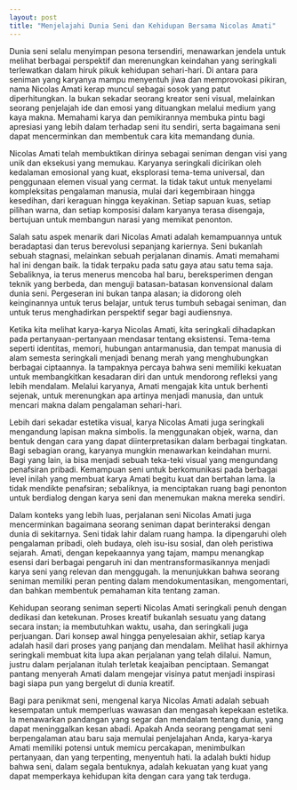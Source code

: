 ```yaml
---
layout: post
title: "Menjelajahi Dunia Seni dan Kehidupan Bersama Nicolas Amati"
---
```


Dunia seni selalu menyimpan pesona tersendiri, menawarkan jendela untuk melihat berbagai perspektif dan merenungkan keindahan yang seringkali terlewatkan dalam hiruk pikuk kehidupan sehari-hari. Di antara para seniman yang karyanya mampu menyentuh jiwa dan memprovokasi pikiran, nama Nicolas Amati kerap muncul sebagai sosok yang patut diperhitungkan. Ia bukan sekadar seorang kreator seni visual, melainkan seorang penjelajah ide dan emosi yang dituangkan melalui medium yang kaya makna. Memahami karya dan pemikirannya membuka pintu bagi apresiasi yang lebih dalam terhadap seni itu sendiri, serta bagaimana seni dapat mencerminkan dan membentuk cara kita memandang dunia.

Nicolas Amati telah membuktikan dirinya sebagai seniman dengan visi yang unik dan eksekusi yang memukau. Karyanya seringkali dicirikan oleh kedalaman emosional yang kuat, eksplorasi tema-tema universal, dan penggunaan elemen visual yang cermat. Ia tidak takut untuk menyelami kompleksitas pengalaman manusia, mulai dari kegembiraan hingga kesedihan, dari keraguan hingga keyakinan. Setiap sapuan kuas, setiap pilihan warna, dan setiap komposisi dalam karyanya terasa disengaja, bertujuan untuk membangun narasi yang memikat penonton.

Salah satu aspek menarik dari Nicolas Amati adalah kemampuannya untuk beradaptasi dan terus berevolusi sepanjang kariernya. Seni bukanlah sebuah stagnasi, melainkan sebuah perjalanan dinamis. Amati memahami hal ini dengan baik. Ia tidak terpaku pada satu gaya atau satu tema saja. Sebaliknya, ia terus menerus mencoba hal baru, bereksperimen dengan teknik yang berbeda, dan menguji batasan-batasan konvensional dalam dunia seni. Pergeseran ini bukan tanpa alasan; ia didorong oleh keinginannya untuk terus belajar, untuk terus tumbuh sebagai seniman, dan untuk terus menghadirkan perspektif segar bagi audiensnya.

Ketika kita melihat karya-karya Nicolas Amati, kita seringkali dihadapkan pada pertanyaan-pertanyaan mendasar tentang eksistensi. Tema-tema seperti identitas, memori, hubungan antarmanusia, dan tempat manusia di alam semesta seringkali menjadi benang merah yang menghubungkan berbagai ciptaannya. Ia tampaknya percaya bahwa seni memiliki kekuatan untuk membangkitkan kesadaran diri dan untuk mendorong refleksi yang lebih mendalam. Melalui karyanya, Amati mengajak kita untuk berhenti sejenak, untuk merenungkan apa artinya menjadi manusia, dan untuk mencari makna dalam pengalaman sehari-hari.

Lebih dari sekadar estetika visual, karya Nicolas Amati juga seringkali mengandung lapisan makna simbolis. Ia menggunakan objek, warna, dan bentuk dengan cara yang dapat diinterpretasikan dalam berbagai tingkatan. Bagi sebagian orang, karyanya mungkin menawarkan keindahan murni. Bagi yang lain, ia bisa menjadi sebuah teka-teki visual yang mengundang penafsiran pribadi. Kemampuan seni untuk berkomunikasi pada berbagai level inilah yang membuat karya Amati begitu kuat dan bertahan lama. Ia tidak mendikte penafsiran; sebaliknya, ia menciptakan ruang bagi penonton untuk berdialog dengan karya seni dan menemukan makna mereka sendiri.

Dalam konteks yang lebih luas, perjalanan seni Nicolas Amati juga mencerminkan bagaimana seorang seniman dapat berinteraksi dengan dunia di sekitarnya. Seni tidak lahir dalam ruang hampa. Ia dipengaruhi oleh pengalaman pribadi, oleh budaya, oleh isu-isu sosial, dan oleh peristiwa sejarah. Amati, dengan kepekaannya yang tajam, mampu menangkap esensi dari berbagai pengaruh ini dan mentransformasikannya menjadi karya seni yang relevan dan menggugah. Ia menunjukkan bahwa seorang seniman memiliki peran penting dalam mendokumentasikan, mengomentari, dan bahkan membentuk pemahaman kita tentang zaman.

Kehidupan seorang seniman seperti Nicolas Amati seringkali penuh dengan dedikasi dan ketekunan. Proses kreatif bukanlah sesuatu yang datang secara instan; ia membutuhkan waktu, usaha, dan seringkali juga perjuangan. Dari konsep awal hingga penyelesaian akhir, setiap karya adalah hasil dari proses yang panjang dan mendalam. Melihat hasil akhirnya seringkali membuat kita lupa akan perjalanan yang telah dilalui. Namun, justru dalam perjalanan itulah terletak keajaiban penciptaan. Semangat pantang menyerah Amati dalam mengejar visinya patut menjadi inspirasi bagi siapa pun yang bergelut di dunia kreatif.

Bagi para penikmat seni, mengenal karya Nicolas Amati adalah sebuah kesempatan untuk memperluas wawasan dan mengasah kepekaan estetika. Ia menawarkan pandangan yang segar dan mendalam tentang dunia, yang dapat meninggalkan kesan abadi. Apakah Anda seorang pengamat seni berpengalaman atau baru saja memulai penjelajahan Anda, karya-karya Amati memiliki potensi untuk memicu percakapan, menimbulkan pertanyaan, dan yang terpenting, menyentuh hati. Ia adalah bukti hidup bahwa seni, dalam segala bentuknya, adalah kekuatan yang kuat yang dapat memperkaya kehidupan kita dengan cara yang tak terduga.
